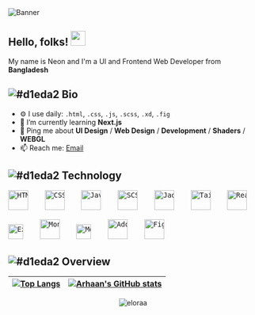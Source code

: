 
<img alt="Banner" src="https://git.elora.eu.org/x01.png" />

## Hello, folks! <img src="https://raw.githubusercontent.com/MartinHeinz/MartinHeinz/master/wave.gif" width="30px">

My name is Neon and I'm a UI and Frontend Web Developer from **Bangladesh**



## ![#d1eda2](https://placehold.co/10x10/d1eda2/d1eda2.png) Bio
- ⚙️ I use daily: `.html`, `.css`, `.js`, `.scss`, `.xd`, `.fig`
- 🌱 I’m currently learning **Next.js**
- 💬 Ping me about **UI Design** / **Web Design** / **Development** / **Shaders** / **WEBGL**
- 📫 Reach me: [Email](mailto:btwitsneon@gmail.com/)


## ![#d1eda2](https://placehold.co/10x10/d1eda2/d1eda2.png) Technology


<pre>
<img alt="HTML" height="40px" src="https://git.elora.eu.org/icons/html.svg" />    <img alt="CSS" height="40px" src="https://git.elora.eu.org/icons/css.svg" />    <img alt="Javascript" height="40px" src="https://git.elora.eu.org/icons/js.svg" />    <img alt="SCSS" height="40px" src="https://git.elora.eu.org/icons/scss.svg" />    <img alt="Jade" height="40px" src="https://git.elora.eu.org/icons/jade.svg" />    <img alt="Tailwind" height="40px" src="https://git.elora.eu.org/icons/tailwind.svg" />    <img alt="React" height="40px" src="https://git.elora.eu.org/icons/react.svg" />    <img alt="React Router" height="40px" src="https://git.elora.eu.org/icons/r_router.svg" />    <img alt="Firebase" height="40px" src="https://git.elora.eu.org/icons/firebase.svg" />

<img alt="Express" height="30px" src="https://git.elora.eu.org/icons/express.svg" />    <img alt="MongoDB" height="40px" src="https://git.elora.eu.org/icons/mongodb.svg" />    <img alt="Mongoose" height="30px" src="https://git.elora.eu.org/icons/mongoose.svg" />    <img alt="Adobe XD" height="40px" src="https://git.elora.eu.org/icons/xd.svg" />    <img alt="Figma" height="40px" src="https://git.elora.eu.org/icons/figma.svg" />
</pre>




## ![#d1eda2](https://placehold.co/10x10/d1eda2/d1eda2.png) Overview



| [![Top Langs](https://github-readme-stats.vercel.app/api/top-langs/?username=eloraa&layout=compact&theme=dark&hide_border=true)](https://github.com/eloraa/)  | [![Arhaan's GitHub stats](https://github-readme-stats.vercel.app/api?username=eloraa&count_private=true&show_icons=true&theme=dark&hide_border=true)](https://github.com/eloraa/) |
| ------------- | ------------- |


<p align="center"><img align="center" src="https://github-readme-streak-stats.herokuapp.com/?user=eloraa&theme=dark&hide_border=true" alt="eloraa" /></p>

